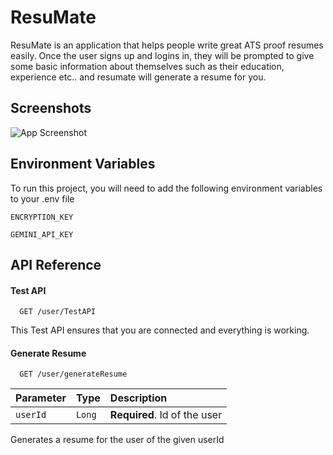 
# ResuMate

ResuMate is an application that helps people write great ATS proof resumes easily. Once the user signs up and logins in, they will be prompted to give some basic information about themselves such as their education, experience etc.. and resumate will generate a resume for you. 

## Screenshots

![App Screenshot](https://via.placeholder.com/468x300?text=App+Screenshot+Here)



## Environment Variables

To run this project, you will need to add the following environment variables to your .env file

`ENCRYPTION_KEY`

`GEMINI_API_KEY`



## API Reference

#### Test API

```http
  GET /user/TestAPI
```

This Test API ensures that you are connected and everything is working.

#### Generate Resume

```http
  GET /user/generateResume
```

| Parameter | Type     | Description                       |
| :-------- | :------- | :-------------------------------- |
| `userId`      | `Long` | **Required**. Id of the user |


Generates a resume for the user of the given userId

